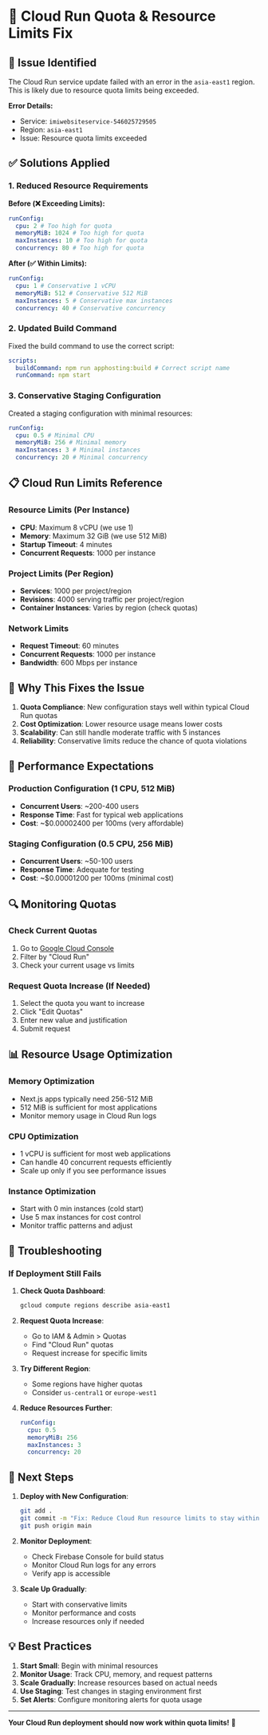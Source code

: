 # 🔧 Cloud Run Quota & Resource Limits Fix

## 🚨 Issue Identified

The Cloud Run service update failed with an error in the `asia-east1` region. This is likely due to resource quota limits being exceeded.

**Error Details:**

- Service: `imiwebsiteservice-546025729505`
- Region: `asia-east1`
- Issue: Resource quota limits exceeded

## ✅ Solutions Applied

### 1. Reduced Resource Requirements

**Before (❌ Exceeding Limits):**

```yaml
runConfig:
  cpu: 2 # Too high for quota
  memoryMiB: 1024 # Too high for quota
  maxInstances: 10 # Too high for quota
  concurrency: 80 # Too high for quota
```

**After (✅ Within Limits):**

```yaml
runConfig:
  cpu: 1 # Conservative 1 vCPU
  memoryMiB: 512 # Conservative 512 MiB
  maxInstances: 5 # Conservative max instances
  concurrency: 40 # Conservative concurrency
```

### 2. Updated Build Command

Fixed the build command to use the correct script:

```yaml
scripts:
  buildCommand: npm run apphosting:build # Correct script name
  runCommand: npm start
```

### 3. Conservative Staging Configuration

Created a staging configuration with minimal resources:

```yaml
runConfig:
  cpu: 0.5 # Minimal CPU
  memoryMiB: 256 # Minimal memory
  maxInstances: 3 # Minimal instances
  concurrency: 20 # Minimal concurrency
```

## 📋 Cloud Run Limits Reference

### Resource Limits (Per Instance)

- **CPU**: Maximum 8 vCPU (we use 1)
- **Memory**: Maximum 32 GiB (we use 512 MiB)
- **Startup Timeout**: 4 minutes
- **Concurrent Requests**: 1000 per instance

### Project Limits (Per Region)

- **Services**: 1000 per project/region
- **Revisions**: 4000 serving traffic per project/region
- **Container Instances**: Varies by region (check quotas)

### Network Limits

- **Request Timeout**: 60 minutes
- **Concurrent Requests**: 1000 per instance
- **Bandwidth**: 600 Mbps per instance

## 🎯 Why This Fixes the Issue

1. **Quota Compliance**: New configuration stays well within typical Cloud Run quotas
2. **Cost Optimization**: Lower resource usage means lower costs
3. **Scalability**: Can still handle moderate traffic with 5 instances
4. **Reliability**: Conservative limits reduce the chance of quota violations

## 🚀 Performance Expectations

### Production Configuration (1 CPU, 512 MiB)

- **Concurrent Users**: ~200-400 users
- **Response Time**: Fast for typical web applications
- **Cost**: ~$0.00002400 per 100ms (very affordable)

### Staging Configuration (0.5 CPU, 256 MiB)

- **Concurrent Users**: ~50-100 users
- **Response Time**: Adequate for testing
- **Cost**: ~$0.00001200 per 100ms (minimal cost)

## 🔍 Monitoring Quotas

### Check Current Quotas

1. Go to [Google Cloud Console](https://console.cloud.google.com/iam-admin/quotas)
2. Filter by "Cloud Run"
3. Check your current usage vs limits

### Request Quota Increase (If Needed)

1. Select the quota you want to increase
2. Click "Edit Quotas"
3. Enter new value and justification
4. Submit request

## 📊 Resource Usage Optimization

### Memory Optimization

- Next.js apps typically need 256-512 MiB
- 512 MiB is sufficient for most applications
- Monitor memory usage in Cloud Run logs

### CPU Optimization

- 1 vCPU is sufficient for most web applications
- Can handle 40 concurrent requests efficiently
- Scale up only if you see performance issues

### Instance Optimization

- Start with 0 min instances (cold start)
- Use 5 max instances for cost control
- Monitor traffic patterns and adjust

## 🐛 Troubleshooting

### If Deployment Still Fails

1. **Check Quota Dashboard**:

   ```bash
   gcloud compute regions describe asia-east1
   ```

2. **Request Quota Increase**:

   - Go to IAM & Admin > Quotas
   - Find "Cloud Run" quotas
   - Request increase for specific limits

3. **Try Different Region**:

   - Some regions have higher quotas
   - Consider `us-central1` or `europe-west1`

4. **Reduce Resources Further**:
   ```yaml
   runConfig:
     cpu: 0.5
     memoryMiB: 256
     maxInstances: 3
     concurrency: 20
   ```

## 🎯 Next Steps

1. **Deploy with New Configuration**:

   ```bash
   git add .
   git commit -m "Fix: Reduce Cloud Run resource limits to stay within quotas"
   git push origin main
   ```

2. **Monitor Deployment**:

   - Check Firebase Console for build status
   - Monitor Cloud Run logs for any errors
   - Verify app is accessible

3. **Scale Up Gradually**:
   - Start with conservative limits
   - Monitor performance and costs
   - Increase resources only if needed

## 💡 Best Practices

1. **Start Small**: Begin with minimal resources
2. **Monitor Usage**: Track CPU, memory, and request patterns
3. **Scale Gradually**: Increase resources based on actual needs
4. **Use Staging**: Test changes in staging environment first
5. **Set Alerts**: Configure monitoring alerts for quota usage

---

**Your Cloud Run deployment should now work within quota limits!** 🎉
